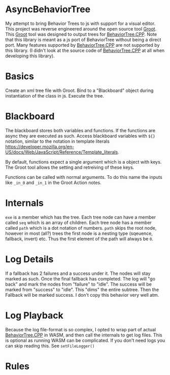 # AsyncBehaviorTree
My attempt to bring Behavior Trees to js with support for a visual editor.  This project was reverse engineered around the open source tool [Groot](https://github.com/BehaviorTree/Groot).  This [Groot](https://github.com/BehaviorTree/Groot) tool was designed to output trees for [BehaviorTree.CPP](https://github.com/BehaviorTree/BehaviorTree.CPP).  Note that this library is meant as a js port of BehaviorTree without being a direct port.  Many features supported by [BehaviorTree.CPP](https://github.com/BehaviorTree/BehaviorTree.CPP) are not supported by this library.  (I didn't look at the source code of [BehaviorTree.CPP](https://github.com/BehaviorTree/BehaviorTree.CPP) at all when developing this library).

# Basics
Create an xml tree file with Groot.  Bind to a "Blackboard" object during instantiation of the class in js.  Execute the tree.

# Blackboard
The blackboard stores both variables and functions.  If the functions are async they are executed as such.  Access blackboard variables with `${}` notation, similar to the notation in template literals https://developer.mozilla.org/en-US/docs/Web/JavaScript/Reference/Template_literals.

By default, functions expect a single argument which is a object with keys.  The Groot tool allows the setting and retreiving of these keys.

Functions can be called with normal arguments. To do this name the inputs like `_in_0` and `_in_1` in the Groot Action notes.



# Internals
`exe` is a member which has the tree.  Each tree node can have a member called `seq` which is an array of children.  Each tree node has a member called `path` which is a dot notation of numbers.  `path` skips the root node, however in most (all?) trees the first node is a nesting type (sqeuence, fallback, invert) etc.  Thus the first element of the path will always be `0`.


# Log Details
If a fallback has 2 failures and a success under it. The nodes will stay marked as such.  Once the final fallback has completed. The log will "go back" and mark the nodes from "failure" to "idle". The success will be marked from "success" to "idle".  This "dims" the entire subtree.  Then the Fallback will be marked success.  I don't copy this behavior very well atm.

# Log Playback
Because the log file-format is so complex, I opted to wrap part of actual [BehaviorTree.CPP](https://github.com/BehaviorTree/BehaviorTree.CPP) in WASM, and then call the internals to get log files.  This is optional as running WASM can be complicated.  If you don't need logs you can skip reading this.  See `setFileLogger()`


# Rules
